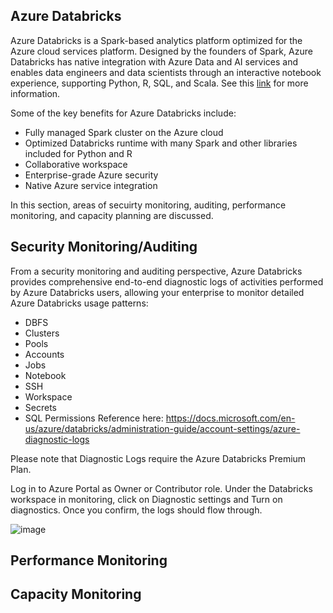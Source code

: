 ## Azure Databricks


Azure Databricks is a Spark-based analytics platform optimized for the Azure cloud services platform. Designed by the founders of Spark, Azure Databricks has native integration with Azure Data and AI services and enables data engineers and data scientists through an interactive notebook experience, supporting Python, R, SQL, and Scala. See this [link](https://docs.microsoft.com/en-us/azure/databricks/) for more information.

Some of the key benefits for Azure Databricks include:
* Fully managed Spark cluster on the Azure cloud
* Optimized Databricks runtime with many Spark and other libraries included for Python and R
* Collaborative workspace
* Enterprise-grade Azure security
* Native Azure service integration

In this section, areas of secuirty monitoring, auditing, performance monitoring, and capacity planning are discussed.

## Security Monitoring/Auditing

From a security monitoring and auditing perspective, Azure Databricks provides comprehensive end-to-end diagnostic logs of activities performed by Azure Databricks users, allowing your enterprise to monitor detailed Azure Databricks usage patterns:
*	DBFS
*	Clusters
*	Pools
*	Accounts
*	Jobs
*	Notebook
*	SSH
*	Workspace
*	Secrets
*	SQL Permissions
Reference here: https://docs.microsoft.com/en-us/azure/databricks/administration-guide/account-settings/azure-diagnostic-logs

Please note that Diagnostic Logs require the Azure Databricks Premium Plan. 

Log in to Azure Portal as Owner or Contributor role. Under the Databricks workspace in monitoring, click on Diagnostic settings and Turn on diagnostics. Once you confirm, the logs should flow through.

![image](https://docs.microsoft.com/en-us/azure/databricks/_static/images/audit-logs/azure-diagnostic-settings.png)







## Performance Monitoring











## Capacity Monitoring

